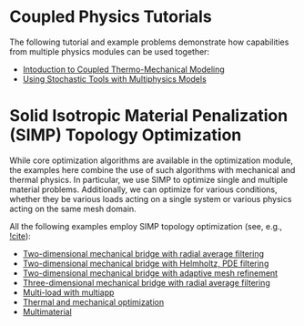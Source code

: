 # Coupled Physics Tutorials

The following tutorial and example problems demonstrate how capabilities from multiple
physics modules can be used together:

- [Intoduction to Coupled Thermo-Mechanical Modeling](combined/tutorials/introduction/index.md)
- [Using Stochastic Tools with Multiphysics Models](combined/examples/stm_thermomechanics.md)

# Solid Isotropic Material Penalization (SIMP) Topology Optimization

While core optimization algorithms are available in the optimization module, the examples here
combine the use of such algorithms with mechanical and thermal physics. In particular, we
use SIMP to optimize single and multiple material problems. Additionally, we can optimize for
various conditions, whether they be various loads acting on a single system or various physics
acting on the same mesh domain.

All the following examples employ SIMP topology optimization (see, e.g., [!cite](sigmund200199)):

- [Two-dimensional mechanical bridge with radial average filtering](modules/optimization/examples/topology_optimization/2d_mbb.md)
- [Two-dimensional mechanical bridge with Helmholtz, PDE filtering](modules/optimization/examples/topology_optimization/2d_mbb_pde.md)
- [Two-dimensional mechanical bridge with adaptive mesh refinement](modules/optimization/examples/topology_optimization/2d_mbb_pde_amr.md)
- [Three-dimensional mechanical bridge with radial average filtering](modules/optimization/examples/topology_optimization/3d_mbb.md)
- [Multi-load with multiapp](modules/optimization/examples/topology_optimization/multiload.md)
- [Thermal and mechanical optimization](modules/optimization/examples/topology_optimization/thermomechanical.md)
- [Multimaterial](modules/optimization/examples/topology_optimization/multimaterial.md)
